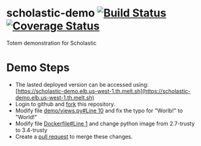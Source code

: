 # scholastic-demo [![Build Status](https://travis-ci.org/totem/scholastic-demo.svg)](https://travis-ci.org/totem/scholastic-demo) [![Coverage Status](https://coveralls.io/repos/totem/scholastic-demo/badge.svg)](https://coveralls.io/r/totem/scholastic-demo)
Totem demonstration for Scholastic

# Demo Steps

* The lasted deployed version can be accessed using:  
[https://scholastic-demo.elb.us-west-1.th.melt.sh](https://scholastic-demo.elb.us-west-1.th.melt.sh)
* Login to github and [fork](https://github.com/totem/scholastic-demo/fork) this repository.
* Modify file [demo/views.py#Line 10](scholastic/views.py#L10) and fix the typo for "Worlb!" to "World!"
* Modify file [Dockerfile#Line 1](Dockerfile#L1) and change python image from 2.7-trusty to 3.4-trusty
* Create a [pull request](https://github.com/totem/scholastic-demo/compare) to merge these changes.
